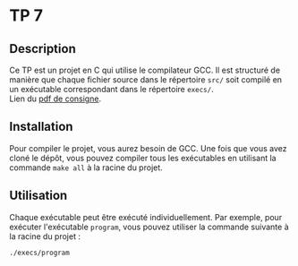 # TP 7
## Description

Ce TP est un projet en C qui utilise le compilateur GCC. Il est structuré de manière que chaque fichier source dans le répertoire `src/` soit compilé en un exécutable correspondant dans le répertoire `execs/`.<br/>
Lien du [pdf de consigne](https://github.com/R-Gld/L2S4_sys_TP7/blob/master/TP7.pdf).

## Installation

Pour compiler le projet, vous aurez besoin de GCC. Une fois que vous avez cloné le dépôt, vous pouvez compiler tous les exécutables en utilisant la commande `make all` à la racine du projet.

## Utilisation

Chaque exécutable peut être exécuté individuellement. Par exemple, pour exécuter l'exécutable `program`, vous pouvez utiliser la commande suivante à la racine du projet :

```bash
./execs/program
```
